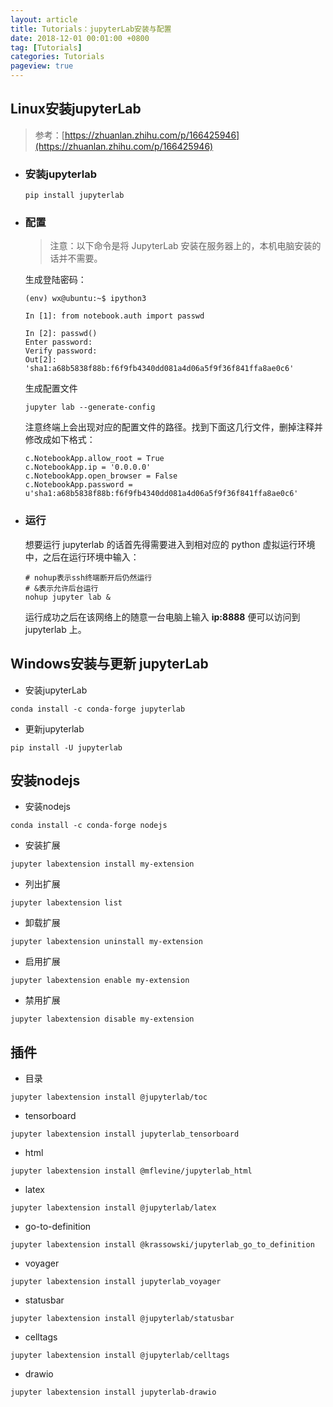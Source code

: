 ```yaml
---
layout: article
title: Tutorials：jupyterLab安装与配置
date: 2018-12-01 00:01:00 +0800
tag: [Tutorials] 
categories: Tutorials
pageview: true
---
```




## Linux安装jupyterLab

> 参考：[https://zhuanlan.zhihu.com/p/166425946](https://zhuanlan.zhihu.com/p/166425946)

- ### 安装jupyterlab

  ```
  pip install jupyterlab
  ```

- ### 配置

  > 注意：以下命令是将 JupyterLab 安装在服务器上的，本机电脑安装的话并不需要。

  生成登陆密码：

  ```
  (env) wx@ubuntu:~$ ipython3
  
  In [1]: from notebook.auth import passwd                       
  
  In [2]: passwd()                                               
  Enter password: 
  Verify password: 
  Out[2]: 'sha1:a68b5838f88b:f6f9fb4340dd081a4d06a5f9f36f841ffa8ae0c6'
  ```

  生成配置文件

  ```
  jupyter lab --generate-config
  ```

  注意终端上会出现对应的配置文件的路径。找到下面这几行文件，删掉注释并修改成如下格式：

  ```
  c.NotebookApp.allow_root = True
  c.NotebookApp.ip = '0.0.0.0'
  c.NotebookApp.open_browser = False
  c.NotebookApp.password = u'sha1:a68b5838f88b:f6f9fb4340dd081a4d06a5f9f36f841ffa8ae0c6'
  ```

- ### 运行

  想要运行 jupyterlab 的话首先得需要进入到相对应的 python 虚拟运行环境中，之后在运行环境中输入：

  ```
  # nohup表示ssh终端断开后仍然运行
  # &表示允许后台运行
  nohup jupyter lab &
  ```

  运行成功之后在该网络上的随意一台电脑上输入 **ip:8888** 便可以访问到 jupyterlab 上。



## Windows安装与更新 jupyterLab

- 安装jupyterLab

```
conda install -c conda-forge jupyterlab
```

- 更新jupyterlab

```
pip install -U jupyterlab
```



## 安装nodejs

- 安装nodejs

```
conda install -c conda-forge nodejs
```

- 安装扩展

```
jupyter labextension install my-extension
```

- 列出扩展

```
jupyter labextension list
```

- 卸载扩展

```
jupyter labextension uninstall my-extension
```

- 启用扩展

```
jupyter labextension enable my-extension
```

- 禁用扩展

```
jupyter labextension disable my-extension
```



## 插件

- 目录

```
jupyter labextension install @jupyterlab/toc
```

- tensorboard

```
jupyter labextension install jupyterlab_tensorboard
```

- html

```
jupyter labextension install @mflevine/jupyterlab_html
```

- latex

```
jupyter labextension install @jupyterlab/latex
```

- go-to-definition

```
jupyter labextension install @krassowski/jupyterlab_go_to_definition
```

- voyager

```
jupyter labextension install jupyterlab_voyager
```

- statusbar

```
jupyter labextension install @jupyterlab/statusbar
```

- celltags

```
jupyter labextension install @jupyterlab/celltags
```

- drawio

```
jupyter labextension install jupyterlab-drawio
```



